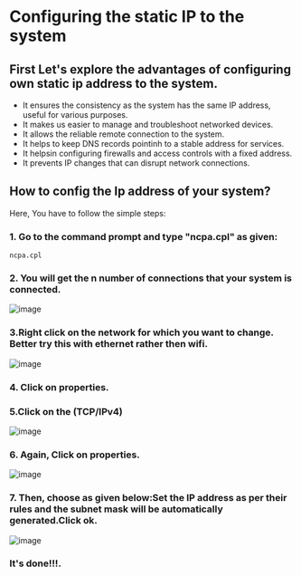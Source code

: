 # Configuring the static IP to the system
## First Let's explore the advantages of configuring own static ip address to the system.
- It ensures the consistency as the system has the same IP address, useful for various purposes.
- It makes us easier to manage and troubleshoot networked devices.
- It allows the reliable remote connection to the system.
- It helps to keep DNS records pointinh to a stable address for services.
- It helpsin configuring firewalls and access controls with a fixed address.
- It prevents IP changes that can disrupt network connections.
## How to config the Ip address of your system?
Here, You have to follow the simple steps:
### 1. Go to the command prompt and type "ncpa.cpl" as given:
```
ncpa.cpl
```
### 2. You will  get the n number of connections that your system is connected.
![image](https://github.com/user-attachments/assets/872cdc1a-2838-4798-bd0a-e1414e6f6f79)
### 3.Right click on the network for which you want to change. Better try this with ethernet rather then wifi.
![image](https://github.com/user-attachments/assets/e67213ec-448d-4d96-8d03-537c7cea2d40)
### 4. Click on properties.
### 5.Click on the (TCP/IPv4)
![image](https://github.com/user-attachments/assets/7aa4e252-b9f5-4200-ba02-fb2fdded4331)
### 6. Again, Click on properties.
![image](https://github.com/user-attachments/assets/61025552-5a2e-4b8a-91e9-9de08fd7ab67)
### 7. Then, choose as given below:Set the IP address as per their rules and the subnet mask will be automatically generated.Click ok.
![image](https://github.com/user-attachments/assets/b37a2e24-7c05-4b09-805b-90f93e5cddf6)
### It's done!!!.





